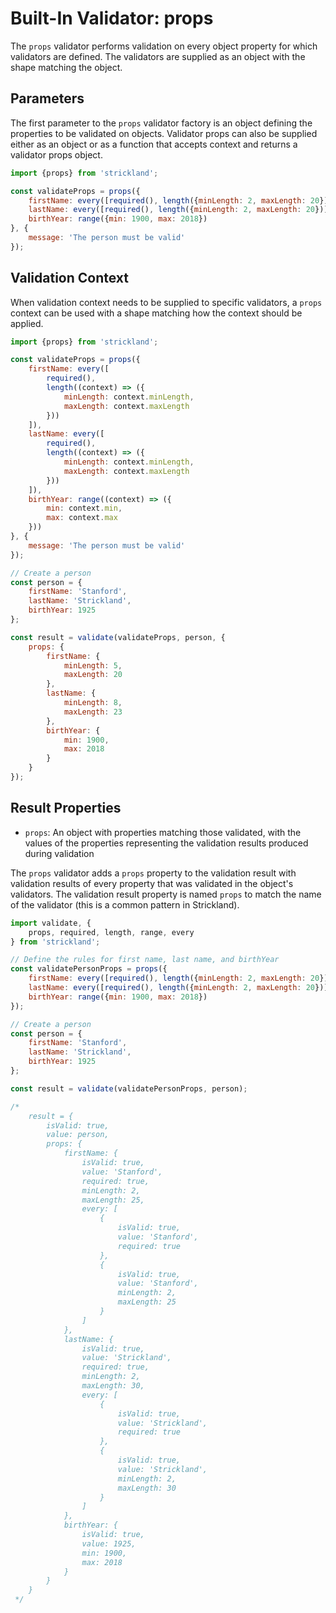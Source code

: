 # Built-In Validator: props

The `props` validator performs validation on every object property for which validators are defined. The validators are supplied as an object with the shape matching the object.

## Parameters

The first parameter to the `props` validator factory is an object defining the properties to be validated on objects. Validator props can also be supplied either as an object or as a function that accepts context and returns a validator props object.

``` jsx
import {props} from 'strickland';

const validateProps = props({
    firstName: every([required(), length({minLength: 2, maxLength: 20})]),
    lastName: every([required(), length({minLength: 2, maxLength: 20})]),
    birthYear: range({min: 1900, max: 2018})
}, {
    message: 'The person must be valid'
});
```

## Validation Context

When validation context needs to be supplied to specific validators, a `props` context can be used with a shape matching how the context should be applied.

``` jsx
import {props} from 'strickland';

const validateProps = props({
    firstName: every([
        required(),
        length((context) => ({
            minLength: context.minLength,
            maxLength: context.maxLength
        }))
    ]),
    lastName: every([
        required(),
        length((context) => ({
            minLength: context.minLength,
            maxLength: context.maxLength
        }))
    ]),
    birthYear: range((context) => ({
        min: context.min,
        max: context.max
    }))
}, {
    message: 'The person must be valid'
});

// Create a person
const person = {
    firstName: 'Stanford',
    lastName: 'Strickland',
    birthYear: 1925
};

const result = validate(validateProps, person, {
    props: {
        firstName: {
            minLength: 5,
            maxLength: 20
        },
        lastName: {
            minLength: 8,
            maxLength: 23
        },
        birthYear: {
            min: 1900,
            max: 2018
        }
    }
});
```

## Result Properties

* `props`: An object with properties matching those validated, with the values of the properties representing the validation results produced during validation

The `props` validator adds a `props` property to the validation result with validation results of every property that was validated in the object's validators. The validation result property is named `props` to match the name of the validator (this is a common pattern in Strickland).


``` jsx
import validate, {
    props, required, length, range, every
} from 'strickland';

// Define the rules for first name, last name, and birthYear
const validatePersonProps = props({
    firstName: every([required(), length({minLength: 2, maxLength: 20})]),
    lastName: every([required(), length({minLength: 2, maxLength: 20})]),
    birthYear: range({min: 1900, max: 2018})
});

// Create a person
const person = {
    firstName: 'Stanford',
    lastName: 'Strickland',
    birthYear: 1925
};

const result = validate(validatePersonProps, person);

/*
    result = {
        isValid: true,
        value: person,
        props: {
            firstName: {
                isValid: true,
                value: 'Stanford',
                required: true,
                minLength: 2,
                maxLength: 25,
                every: [
                    {
                        isValid: true,
                        value: 'Stanford',
                        required: true
                    },
                    {
                        isValid: true,
                        value: 'Stanford',
                        minLength: 2,
                        maxLength: 25
                    }
                ]
            },
            lastName: {
                isValid: true,
                value: 'Strickland',
                required: true,
                minLength: 2,
                maxLength: 30,
                every: [
                    {
                        isValid: true,
                        value: 'Strickland',
                        required: true
                    },
                    {
                        isValid: true,
                        value: 'Strickland',
                        minLength: 2,
                        maxLength: 30
                    }
                ]
            },
            birthYear: {
                isValid: true,
                value: 1925,
                min: 1900,
                max: 2018
            }
        }
    }
 */
```
